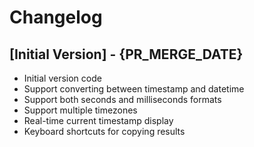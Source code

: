 # Changelog

## [Initial Version] - {PR_MERGE_DATE}

- Initial version code
- Support converting between timestamp and datetime
- Support both seconds and milliseconds formats
- Support multiple timezones
- Real-time current timestamp display
- Keyboard shortcuts for copying results